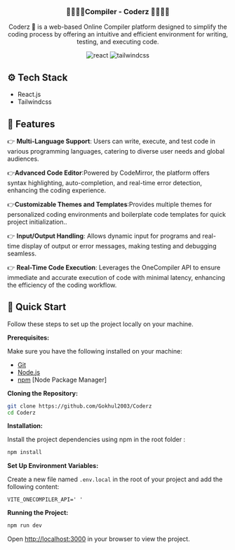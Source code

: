 <div align="center">
  <br />
 <h3>🤖🧑🏾‍💻Compiler - Coderz 🧑🏾‍💻🤖</h3>  
 
Coderz 🤖 is a web-based Online Compiler platform designed to simplify the coding 
process by offering an intuitive and efficient environment for writing, testing, and executing 
code.
  <div>
  <img src="https://img.shields.io/badge/-React-black?style=for-the-badge&logo=react&logoColor=white&color=61DAFB" alt="react" />
  <img src="https://img.shields.io/badge/-Tailwind_CSS-black?style=for-the-badge&logoColor=white&logo=tailwindcss&color=06B6D4" alt="tailwindcss" />
  </div>

</div>

## <a name="tech-stack">⚙️ Tech Stack</a>
- React.js
- Tailwindcss
  
## <a name="features">🔋 Features</a>

👉 **Multi-Language Support**: Users can write, execute, and test code in various programming languages, catering to diverse user needs and global audiences.

👉**Advanced Code Editor**:Powered by CodeMirror, the platform offers syntax highlighting, auto-completion, and real-time error detection, enhancing the coding experience.

👉**Customizable Themes and Templates**:Provides multiple themes for personalized coding environments and boilerplate code templates for quick project initialization..

👉 **Input/Output Handling**: Allows dynamic input for programs and real-time display of output or error messages, making testing and debugging seamless.

👉 **Real-Time Code Execution**: Leverages the OneCompiler API to ensure immediate and accurate execution of code with minimal latency, enhancing the efficiency of the coding workflow.

## <a name="quick-start">🤸 Quick Start</a>

Follow these steps to set up the project locally on your machine.

**Prerequisites:**

Make sure you have the following installed on your machine:

- [Git](https://git-scm.com/)
- [Node.js](https://nodejs.org/en)
- [npm](https://www.npmjs.com/) [Node Package Manager]

**Cloning the Repository:**

```bash
git clone https://github.com/Gokhul2003/Coderz
cd Coderz
```

**Installation:**

Install the project dependencies using npm in the root folder :

```bash
npm install
```

**Set Up Environment Variables:**

Create a new file named `.env.local` in the root of your project and add the following content:

```env
VITE_ONECOMPILER_API=' '
```

**Running the Project:**

```bash
npm run dev
```

Open [http://localhost:3000](http://localhost:3000) in your browser to view the project.

